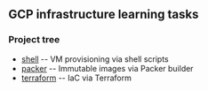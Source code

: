 ## GCP infrastructure learning tasks

### Project tree

 * [shell](./shell) -- VM provisioning via shell scripts
 * [packer](./packer) -- Immutable images via Packer builder
 * [terraform](./terraform) -- IaC via Terraform
